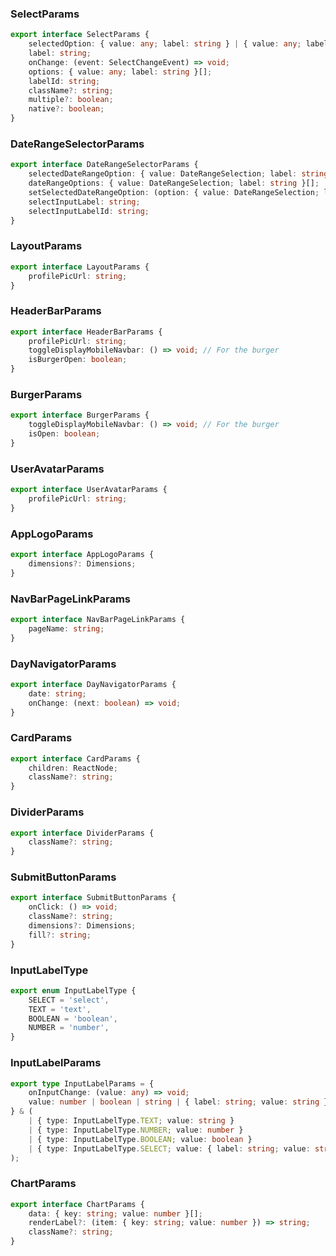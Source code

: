 ### SelectParams

```ts
export interface SelectParams {
	selectedOption: { value: any; label: string } | { value: any; label: string }[];
	label: string;
	onChange: (event: SelectChangeEvent) => void;
	options: { value: any; label: string }[];
	labelId: string;
	className?: string;
	multiple?: boolean;
	native?: boolean;
}
```

### DateRangeSelectorParams

```ts
export interface DateRangeSelectorParams {
	selectedDateRangeOption: { value: DateRangeSelection; label: string };
	dateRangeOptions: { value: DateRangeSelection; label: string }[];
	setSelectedDateRangeOption: (option: { value: DateRangeSelection; label: string }) => void;
	selectInputLabel: string;
	selectInputLabelId: string;
}
```

### LayoutParams

```ts
export interface LayoutParams {
	profilePicUrl: string;
}
```

### HeaderBarParams

```ts
export interface HeaderBarParams {
	profilePicUrl: string;
	toggleDisplayMobileNavbar: () => void; // For the burger
	isBurgerOpen: boolean;
}
```

### BurgerParams

```ts
export interface BurgerParams {
	toggleDisplayMobileNavbar: () => void; // For the burger
	isOpen: boolean;
}
```

### UserAvatarParams

```ts
export interface UserAvatarParams {
	profilePicUrl: string;
}
```

### AppLogoParams

```ts
export interface AppLogoParams {
	dimensions?: Dimensions;
}
```

### NavBarPageLinkParams

```ts
export interface NavBarPageLinkParams {
	pageName: string;
}
```

### DayNavigatorParams

```ts
export interface DayNavigatorParams {
	date: string;
	onChange: (next: boolean) => void;
}
```

### CardParams

```ts
export interface CardParams {
	children: ReactNode;
	className?: string;
}
```

### DividerParams

```ts
export interface DividerParams {
	className?: string;
}
```

### SubmitButtonParams

```ts
export interface SubmitButtonParams {
	onClick: () => void;
	className?: string;
	dimensions?: Dimensions;
	fill?: string;
}
```

### InputLabelType

```ts
export enum InputLabelType {
	SELECT = 'select',
	TEXT = 'text',
	BOOLEAN = 'boolean',
	NUMBER = 'number',
}
```

### InputLabelParams

```ts
export type InputLabelParams = {
	onInputChange: (value: any) => void;
	value: number | boolean | string | { label: string; value: string }[];
} & (
	| { type: InputLabelType.TEXT; value: string }
	| { type: InputLabelType.NUMBER; value: number }
	| { type: InputLabelType.BOOLEAN; value: boolean }
	| { type: InputLabelType.SELECT; value: { label: string; value: string }[] }
);
```

### ChartParams

```ts
export interface ChartParams {
	data: { key: string; value: number }[];
	renderLabel?: (item: { key: string; value: number }) => string;
	className?: string;
}
```
